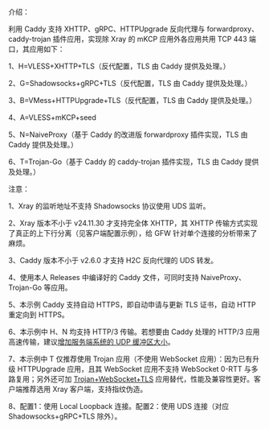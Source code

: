 介绍：

利用 Caddy 支持 XHTTP、gRPC、HTTPUpgrade 反向代理与 forwardproxy、caddy-trojan 插件应用，实现除 Xray 的 mKCP 应用外各应用共用 TCP 443 端口，其应用如下：

1、H=VLESS+XHTTP+TLS（反代配置，TLS 由 Caddy 提供及处理。）

2、G=Shadowsocks+gRPC+TLS（反代配置，TLS 由 Caddy 提供及处理。）

3、B=VMess+HTTPUpgrade+TLS（反代配置，TLS 由 Caddy 提供及处理。）

4、A=VLESS+mKCP+seed

5、N=NaiveProxy（基于 Caddy 的改进版 forwardproxy 插件实现，TLS 由 Caddy 提供及处理。）

6、T=Trojan-Go（基于 Caddy 的 caddy-trojan 插件实现，TLS 由 Caddy 提供及处理。）

注意：

1、Xray 的监听地址不支持 Shadowsocks 协议使用 UDS 监听。

2、Xray 版本不小于 v24.11.30 才支持完全体 XHTTP，其 XHTTP 传输方式实现了真正的上下行分离（见客户端配置示例），给 GFW 针对单个连接的分析带来了麻烦。

3、Caddy 版本不小于 v2.6.0 才支持 H2C 反向代理的 UDS 转发。

4、使用本人 Releases 中编译好的 Caddy 文件，可同时支持 NaiveProxy、Trojan-Go 等应用。

5、本示例 Caddy 支持自动 HTTPS，即自动申请与更新 TLS 证书，自动 HTTP 重定向到 HTTPS。

6、本示例中 H、N 均支持 HTTP/3 传输。若想要由 Caddy 处理的 HTTP/3 应用高速传输，建议[增加服务端系统的 UDP 缓冲区大小](https://github.com/quic-go/quic-go/wiki/UDP-Buffer-Sizes)。

7、本示例中 T 仅推荐使用 Trojan 应用（不使用 WebSocket 应用）：因为已有升级 HTTPUpgrade 应用，且其 WebSocket 应用不支持 WebSocket 0-RTT 与多路复用；另外还可加 [Trojan+WebSocket+TLS](https://github.com/lxhao61/integrated-examples/tree/main/V2Ray(Trojan%2BWebSocket)%2BNginx%5CCaddy) 应用替代，性能及兼容性更好。客户端推荐选用 Xray 客户端，支持指纹伪造。

8、配置1：使用 Local Loopback 连接。配置2：使用 UDS 连接（对应 Shadowsocks+gRPC+TLS 除外）。
